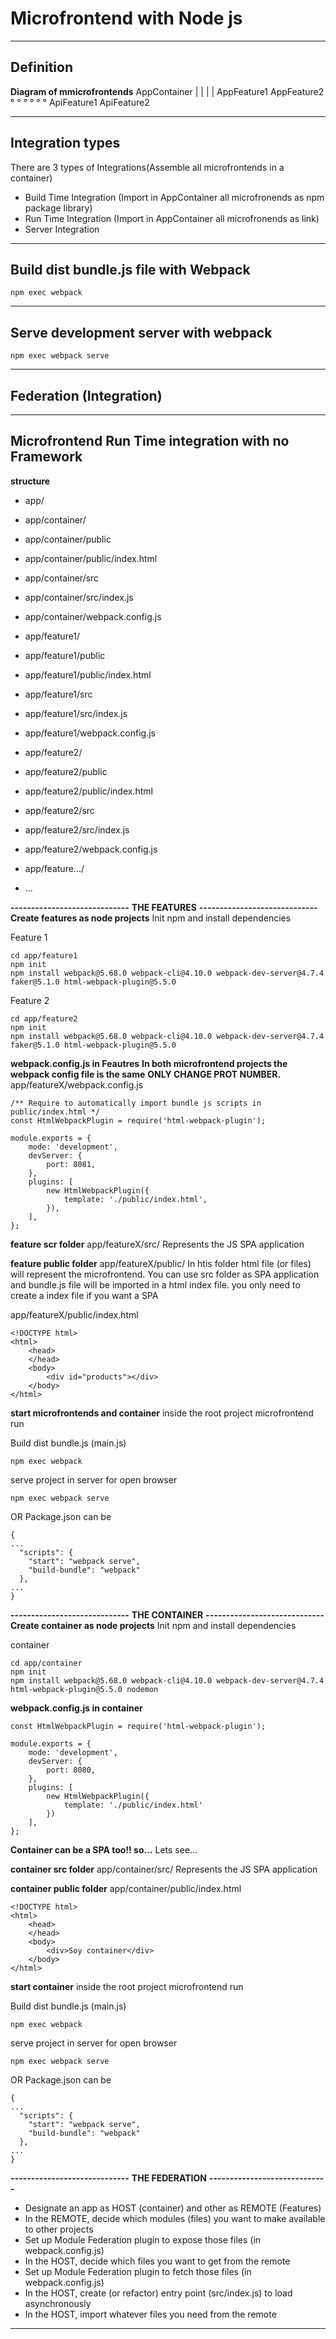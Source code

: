 # Microfrontend with Node js
----------------------------------------------------------------------------------------

## Definition

**Diagram of mmicrofrontends**
                     AppContainer
                     |          |
                     |          |
               AppFeature1  AppFeature2
                °        °      °
                °        °      °
          ApiFeature1   ApiFeature2

----------------------------------------------------------------------------------------

## Integration types
There are 3 types of Integrations(Assemble all microfrontends in a container)
- Build Time Integration (Import in AppContainer all microfronends as npm package library)
- Run Time Integration (Import in AppContainer all microfronends as link)
- Server Integration

----------------------------------------------------------------------------------------

## Build dist bundle.js file with Webpack
```
npm exec webpack
```

----------------------------------------------------------------------------------------

## Serve development server with webpack
```
npm exec webpack serve
```

----------------------------------------------------------------------------------------

## Federation (Integration)


----------------------------------------------------------------------------------------

## Microfrontend Run Time integration with no Framework

**structure**

- app/
- app/container/
- app/container/public
- app/container/public/index.html
- app/container/src
- app/container/src/index.js
- app/container/webpack.config.js

- app/feature1/
- app/feature1/public
- app/feature1/public/index.html
- app/feature1/src
- app/feature1/src/index.js
- app/feature1/webpack.config.js

- app/feature2/
- app/feature2/public
- app/feature2/public/index.html
- app/feature2/src
- app/feature2/src/index.js
- app/feature2/webpack.config.js

- app/feature.../
- ...

**-----------------------------**
**THE FEATURES**
**-----------------------------**
**Create features as node projects**
Init npm and install dependencies

Feature 1
```
cd app/feature1
npm init
npm install webpack@5.68.0 webpack-cli@4.10.0 webpack-dev-server@4.7.4 faker@5.1.0 html-webpack-plugin@5.5.0
```

Feature 2
```
cd app/feature2
npm init
npm install webpack@5.68.0 webpack-cli@4.10.0 webpack-dev-server@4.7.4 faker@5.1.0 html-webpack-plugin@5.5.0
```

**webpack.config.js in Feautres**
**In both microfrontend projects the webpack config file is the same**
**ONLY CHANGE PROT NUMBER.**
app/featureX/webpack.config.js
```
/** Require to automatically import bundle js scripts in public/index.html */ 
const HtmlWebpackPlugin = require('html-webpack-plugin');

module.exports = {
    mode: 'development',
    devServer: {
        port: 8081,
    },
    plugins: [
        new HtmlWebpackPlugin({
            template: './public/index.html',
        }),
    ],
};
```

**feature scr folder**
app/featureX/src/
Represents the JS SPA application 

**feature public folder**
app/featureX/public/
In htis folder html file (or files) will represent the microfrontend.
You can use src folder as SPA application and bundle.js file will be imported 
in a html index file.
you only need to create a index file if you want a SPA

app/featureX/public/index.html
```
<!DOCTYPE html>
<html>
    <head>
    </head>
    <body>
        <div id="products"></div>
    </body>
</html>
```

**start microfrontends and container**
inside the root project microfrontend run

Build dist bundle.js (main.js)
```
npm exec webpack
```

serve project in server for open browser
```
npm exec webpack serve
```
OR 
Package.json can be
```
{
...
  "scripts": {
    "start": "webpack serve",
    "build-bundle": "webpack"
  },
...
}
```

**-----------------------------**
**THE CONTAINER**
**-----------------------------**
**Create container as node projects**
Init npm and install dependencies

container
```
cd app/container
npm init
npm install webpack@5.68.0 webpack-cli@4.10.0 webpack-dev-server@4.7.4 html-webpack-plugin@5.5.0 nodemon
```

**webpack.config.js in container**
```
const HtmlWebpackPlugin = require('html-webpack-plugin');

module.exports = {
    mode: 'development',
    devServer: {
        port: 8080,
    },
    plugins: [
        new HtmlWebpackPlugin({
            template: './public/index.html'
        })
    ],
};
```

**Container can be a SPA too!! so...**
Lets see...

**container src folder**
app/container/src/
Represents the JS SPA application

**container public folder**
app/container/public/index.html
```
<!DOCTYPE html>
<html>
    <head>
    </head>
    <body>
        <div>Soy container</div>
    </body>
</html>
```

**start container**
inside the root project microfrontend run

Build dist bundle.js (main.js)
```
npm exec webpack
```

serve project in server for open browser
```
npm exec webpack serve
```
OR 
Package.json can be
```
{
...
  "scripts": {
    "start": "webpack serve",
    "build-bundle": "webpack"
  },
...
}
```

**-----------------------------**
**THE FEDERATION**
**-----------------------------**
- Designate an app as HOST (container) and other as REMOTE (Features)
- In the REMOTE, decide which modules (files) you want to make available to other projects
- Set up Module Federation plugin to expose those files (in webpack.config.js)
- In the HOST, decide which files you want to get from the remote
- Set up Module Federation plugin to fetch those files (in webpack.config.js)
- In the HOST, create (or refactor) entry point (src/index.js) to load asynchronously
- In the HOST, import whatever files you need from the remote



----------------------------------------------------------------------------------------

